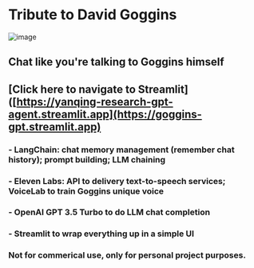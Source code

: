 # Tribute to David Goggins
![image](https://github.com/Yanqing-Jiang/goggins_gpt/assets/94762357/aadf5f10-3bc9-43a6-90e2-3f3bcf62dd2a)
## Chat like you're talking to Goggins himself
## [Click here to navigate to Streamlit]([https://yanqing-research-gpt-agent.streamlit.app](https://goggins-gpt.streamlit.app)
### - LangChain: chat memory management (remember chat history); prompt building; LLM chaining
### - Eleven Labs: API to delivery text-to-speech services; VoiceLab to train Goggins unique voice
### - OpenAI GPT 3.5 Turbo to do LLM chat completion
### - Streamlit to wrap everything up in a simple UI
### Not for commerical use, only for personal project purposes. 
